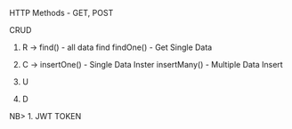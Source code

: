 
HTTP Methods - GET, POST

CRUD

1. R -> 
    find() - all data find
    findOne() - Get Single Data

2. C -> 
    insertOne() - Single Data Inster
    insertMany() - Multiple Data Insert

3. U

4. D



NB> 1. JWT TOKEN 